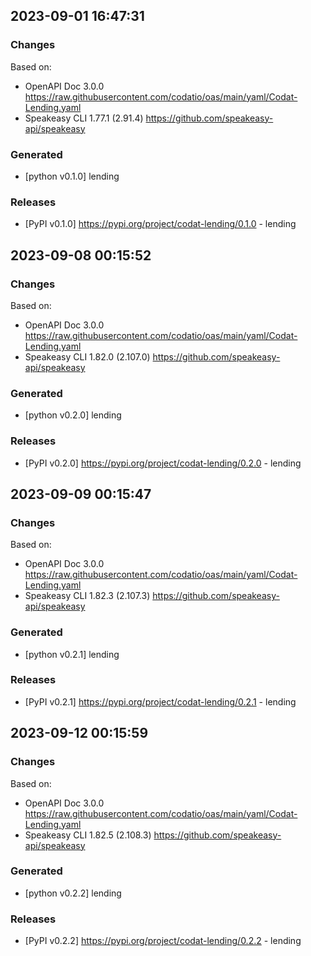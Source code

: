 

## 2023-09-01 16:47:31
### Changes
Based on:
- OpenAPI Doc 3.0.0 https://raw.githubusercontent.com/codatio/oas/main/yaml/Codat-Lending.yaml
- Speakeasy CLI 1.77.1 (2.91.4) https://github.com/speakeasy-api/speakeasy
### Generated
- [python v0.1.0] lending
### Releases
- [PyPI v0.1.0] https://pypi.org/project/codat-lending/0.1.0 - lending

## 2023-09-08 00:15:52
### Changes
Based on:
- OpenAPI Doc 3.0.0 https://raw.githubusercontent.com/codatio/oas/main/yaml/Codat-Lending.yaml
- Speakeasy CLI 1.82.0 (2.107.0) https://github.com/speakeasy-api/speakeasy
### Generated
- [python v0.2.0] lending
### Releases
- [PyPI v0.2.0] https://pypi.org/project/codat-lending/0.2.0 - lending

## 2023-09-09 00:15:47
### Changes
Based on:
- OpenAPI Doc 3.0.0 https://raw.githubusercontent.com/codatio/oas/main/yaml/Codat-Lending.yaml
- Speakeasy CLI 1.82.3 (2.107.3) https://github.com/speakeasy-api/speakeasy
### Generated
- [python v0.2.1] lending
### Releases
- [PyPI v0.2.1] https://pypi.org/project/codat-lending/0.2.1 - lending

## 2023-09-12 00:15:59
### Changes
Based on:
- OpenAPI Doc 3.0.0 https://raw.githubusercontent.com/codatio/oas/main/yaml/Codat-Lending.yaml
- Speakeasy CLI 1.82.5 (2.108.3) https://github.com/speakeasy-api/speakeasy
### Generated
- [python v0.2.2] lending
### Releases
- [PyPI v0.2.2] https://pypi.org/project/codat-lending/0.2.2 - lending